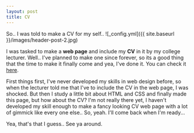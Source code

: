 ```yaml
---
layout: post
title: CV
---
```


So.. I was told to make a CV for my self.. ![_config.yml]({{ site.baseurl }}/images/header-post-2.jpg)


I was tasked to make a **web page** and include my **CV** in it by my college lecturer. 
Well.. I've planned to make one since forever, so its a good thing that the time to make it finally come and yea,
I've done it. You can check it [here](https://pramadithya.github.io/pramadithya.github.io/about/).

First things first, I've never developed my skills in web design before, so when the lecturer told me that I've
to include the CV in the web page, I was shocked. But then I study a little bit about HTML and CSS and finally
made this page, but how about the CV? I'm not really there yet, I haven't developed my skill enough to
make a fancy looking CV web page with a lot of gimmick like every one else.. So, yeah. I'll come back when I'm ready...

Yea, that's that I guess.. See ya around.
